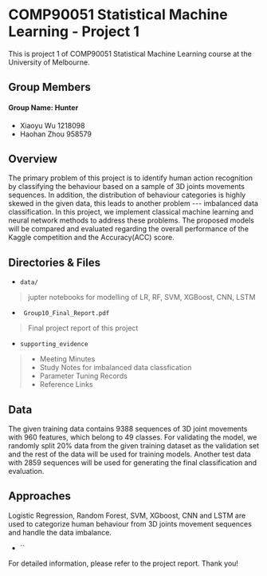 # COMP90051 Statistical Machine Learning - Project 1 

This is project 1 of COMP90051 Statistical Machine Learning course at the University of Melbourne.

## Group Members
#### Group Name: Hunter
- Xiaoyu Wu 1218098
- Haohan Zhou 958579

## Overview
The primary problem of this project is to identify human action recognition by classifying the behaviour based on a sample of 3D joints movements sequences. In addition, the distribution of behaviour categories is highly skewed in the given data, this leads to another problem --- imbalanced data classification. In this project, we implement classical machine learning and neural network methods to address these problems. The proposed models will be compared and evaluated regarding the overall performance of the Kaggle competition and the Accuracy(ACC) score. 

## Directories & Files
* `data/` 
> jupter notebooks for modelling of LR, RF, SVM, XGBoost, CNN, LSTM
* ` Group10_Final_Report.pdf` 
> Final project report of this project
* `supporting_evidence`
> - Meeting Minutes
> - Study Notes for imbalanced data classfication
> - Parameter Tuning Records
> - Reference Links

## Data
The given training data contains 9388 sequences of 3D joint movements with 960 features, which belong to 49 classes. For validating the model, we randomly split 20% data from the given training dataset as the validation set and the rest of the data will be used for training models. Another test data with 2859 sequences will be used for generating the final classification and evaluation.

## Approaches
Logistic Regression, Random Forest, SVM, XGboost, CNN and LSTM are used to categorize human behaviour from 3D joints movement sequences and handle the data imbalance.
* `` 


For detailed information, please refer to the project report. Thank you!

